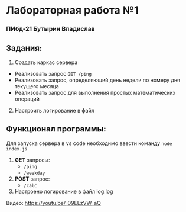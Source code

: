 # Лабораторная работа №1
### ПИбд-21 Бутырин Владислав
## Задания:

1. Создать каркас сервера
  - Реализовать запрос `GET /ping`
  - Реализовать запрос, определяющий день недели по номеру дня текущего месяца
  - Реализовать запрос для выполнения простых математических операций
2. Настроить логирование в файл

## Функционал программы: 
Для запуска сервера в vs code необходимо ввести команду `node index.js`

1. **GET** запросы:  
    - `/ping`
    - `/weekday`  
2. **POST** запрос:  
    - `/calc`
3. Настроено логирование в файл log.log

Видео:
https://youtu.be/_09ELzVW_aQ

